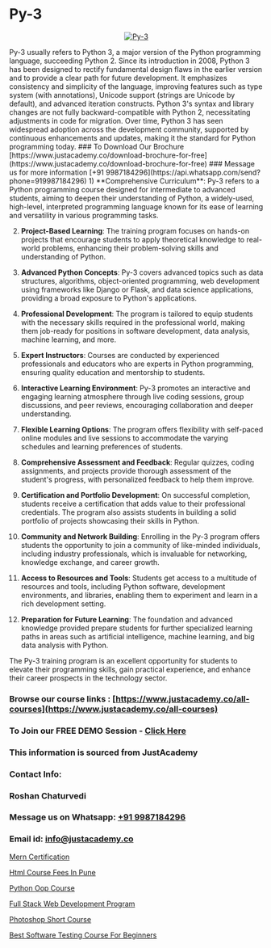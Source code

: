 # Py-3

<p align="center">
  <a href="https://justacademy.co/course-detail/python-training">
    <img src="https://justacademy.co/storage2/course_image/1709713400_course_image.webp" alt="Py-3">
  </a>
</p>
Py-3 usually refers to Python 3, a major version of the Python programming language, succeeding Python 2. Since its introduction in 2008, Python 3 has been designed to rectify fundamental design flaws in the earlier version and to provide a clear path for future development. It emphasizes consistency and simplicity of the language, improving features such as type system (with annotations), Unicode support (strings are Unicode by default), and advanced iteration constructs. Python 3's syntax and library changes are not fully backward-compatible with Python 2, necessitating adjustments in code for migration. Over time, Python 3 has seen widespread adoption across the development community, supported by continuous enhancements and updates, making it the standard for Python programming today.
### To Download Our Brochure [https://www.justacademy.co/download-brochure-for-free](https://www.justacademy.co/download-brochure-for-free)
### Message us for more information [+91 9987184296](https://api.whatsapp.com/send?phone=919987184296)
1) **Comprehensive Curriculum**: Py-3 refers to a Python programming course designed for intermediate to advanced students, aiming to deepen their understanding of Python, a widely-used, high-level, interpreted programming language known for its ease of learning and versatility in various programming tasks.

2) **Project-Based Learning**: The training program focuses on hands-on projects that encourage students to apply theoretical knowledge to real-world problems, enhancing their problem-solving skills and understanding of Python.

3) **Advanced Python Concepts**: Py-3 covers advanced topics such as data structures, algorithms, object-oriented programming, web development using frameworks like Django or Flask, and data science applications, providing a broad exposure to Python's applications.

4) **Professional Development**: The program is tailored to equip students with the necessary skills required in the professional world, making them job-ready for positions in software development, data analysis, machine learning, and more.

5) **Expert Instructors**: Courses are conducted by experienced professionals and educators who are experts in Python programming, ensuring quality education and mentorship to students.

6) **Interactive Learning Environment**: Py-3 promotes an interactive and engaging learning atmosphere through live coding sessions, group discussions, and peer reviews, encouraging collaboration and deeper understanding.

7) **Flexible Learning Options**: The program offers flexibility with self-paced online modules and live sessions to accommodate the varying schedules and learning preferences of students.

8) **Comprehensive Assessment and Feedback**: Regular quizzes, coding assignments, and projects provide thorough assessment of the student's progress, with personalized feedback to help them improve.

9) **Certification and Portfolio Development**: On successful completion, students receive a certification that adds value to their professional credentials. The program also assists students in building a solid portfolio of projects showcasing their skills in Python.

10) **Community and Network Building**: Enrolling in the Py-3 program offers students the opportunity to join a community of like-minded individuals, including industry professionals, which is invaluable for networking, knowledge exchange, and career growth.

11) **Access to Resources and Tools**: Students get access to a multitude of resources and tools, including Python software, development environments, and libraries, enabling them to experiment and learn in a rich development setting.

12) **Preparation for Future Learning**: The foundation and advanced knowledge provided prepare students for further specialized learning paths in areas such as artificial intelligence, machine learning, and big data analysis with Python.

The Py-3 training program is an excellent opportunity for students to elevate their programming skills, gain practical experience, and enhance their career prospects in the technology sector.

### Browse our course links : [https://www.justacademy.co/all-courses](https://www.justacademy.co/all-courses) 
### To Join our FREE DEMO Session - [Click Here](https://www.justacademy.co/register-for-course-demo)


### This information is sourced from JustAcademy
### Contact Info:
### Roshan Chaturvedi
### Message us on Whatsapp: [+91 9987184296](https://api.whatsapp.com/send?phone=919987184296)
### Email id: [info@justacademy.co](mailto:info@justacademy.co)
                
[Mern Certification](https://www.linkedin.com/pulse/mern-certification-justacademy-chandigarh-z6y1e/)

[Html Course Fees In Pune](https://www.linkedin.com/pulse/html-course-fees-pune-justacademy-chennai-343ne?trackingId=EK3bfbU%2FhzQnSGAxDyFYjA%3D%3D&lipi=urn%3Ali%3Apage%3Ad_flagship3_company_admin%3BY%2BEec76oRFK6%2FI%2F%2BB9X%2Fdw%3D%3D)

[Python Oop Course](https://medium.com/@shivamja27/python-oop-course-6d8279511f52)

[Full Stack Web Development Program](https://medium.com/@sagarawat89/full-stack-web-development-program-5caf3cc04da5)

[Photoshop Short Course](https://justacademyin.github.io/justacademy/photoshop-short-course)

[Best Software Testing Course For Beginners](https://justacademyin.github.io/justacademy/best-software-testing-course-for-beginners)

